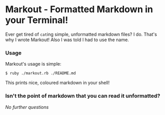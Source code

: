 Markout - Formatted Markdown in your Terminal!
=============================================

Ever get tired of `cat`ing simple, unformatted markdown files? I do.
That's why I wrote Markout! Also I was told I had to use the name.

### Usage
Markout's usage is simple:

```
$ ruby ./markout.rb ./README.md
```

This prints nice, coloured markdown in your shell!


### Isn't the point of markdown that you can read it unformatted?
*No further questions*
